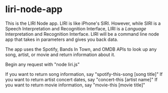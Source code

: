 # liri-node-app

This is the LIRI Node app. LIRI is like iPhone's SIRI. However, while SIRI is a Speech Interpretation and Recognition Interface, LIRI is a _Language_ Interpretation and Recognition Interface. LIRI will be a command line node app that takes in parameters and gives you back data.

The app uses the Spotify, Bands In Town, and OMDB APIs to look up any song, artist, or movie and return information about it.

Begin any request with "node liri.js"

If you want to return song information, say "spotify-this-song [song title]"
If you want to return artist concert dates, say "concert-this [artist name]"
If you want to return movie information, say "movie-this [movie title]"